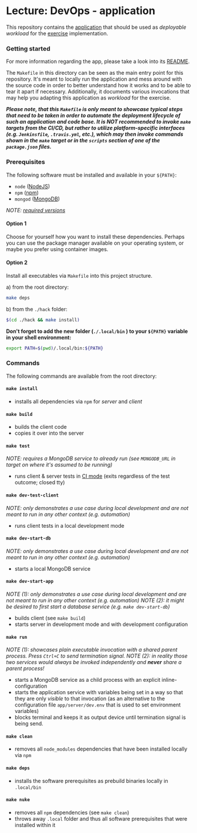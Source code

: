 Lecture: DevOps - application
=============================


This repository contains the [application](./app/README.md) that should be used as *deployable workload* for the
[exercise](https://github.com/lucendio/lecture-devops-material/blob/master/assignments/exercise.md) implementation.  


### Getting started 

For more information regarding the app, please take a look into its [README](./app/README.md).

The `Makefile` in this directory can be seen as the main entry point for this repository. It's meant to locally run the
application and mess around with the source code in order to better understand how it works and to be able to tear it
apart if necessary.
Additionally, it documents various invocations that may help you adapting this application as *workload* for the exercise. 

**_Please note, that this `Makefile` is only meant to showcase typical steps that need to be taken in order to automate
the deployment lifecycle of such an application and code base.
It is NOT recommended to invoke `make` targets from the CI/CD, but rather to utilize platform-specific interfaces 
(e.g. `Jenkinsfile`, `.travis.yml`, etc.), which may then invoke commands shown in the `make` target or in the `scripts`
 section of one of the `package.json` files._**


### Prerequisites

The following software must be installed and available in your `${PATH}`:

* `node` ([NodeJS](https://nodejs.org/en/download)) 
* `npm` ([npm](https://www.npmjs.com/get-npm))
* `mongod` ([MongoDB](https://docs.mongodb.com/manual/installation/))

*NOTE: [required versions](https://github.com/lucendio/lecture-devops-app/blob/master/Makefile#L14-L126)*


#### Option 1

Choose for yourself how you want to install these dependencies. Perhaps you can use the package manager
available on your operating system, or maybe you prefer using container images. 


#### Option 2

Install all executables via `Makefile` into this project structure.

a) from the root directory:
```sh
make deps
```

b) from the `./hack` folder:
```sh
$(cd ./hack && make install)
```

__Don't forget to add the new folder (`./.local/bin` ) to your `${PATH}` variable in your shell environment:__ 
```sh
export PATH=$(pwd)/.local/bin:${PATH}
```


### Commands

The following commands are available from the root directory:


#### `make install`

* installs all dependencies via `npm` for *server* and *client*


#### `make build`

* builds the client code
* copies it over into the server


#### `make test`

*NOTE: requires a MongoDB service to already run (see `MONGODB_URL` in target on where it's assumed to be running)*

* runs client & server tests in [CI mode](https://jestjs.io/docs/en/cli.html#--ci) (exits regardless of the test outcome; closed tty)


#### `make dev-test-client`

*NOTE: only demonstrates a use case during local development and are not meant to run in any other context (e.g. automation)*

* runs client tests in a local development mode


#### `make dev-start-db`

*NOTE: only demonstrates a use case during local development and are not meant to run in any other context (e.g. automation)*

* starts a local MongoDB service


#### `make dev-start-app`

*NOTE (1): only demonstrates a use case during local development and are not meant to run in any other context (e.g. automation)*
*NOTE (2): it might be desired to first start a database service (e.g. `make dev-start-db`)*

* builds client (see `make build`) 
* starts server in development mode and with development configuration


#### `make run`

*NOTE (1): showcases plain executable invocation with a shared parent process. Press `Ctrl+C` to send termination signal.*
*NOTE (2): in reality those two services would always be invoked independently and __never__ share a parent process!*

* starts a MongoDB service as a child process with an explicit inline-configuration
* starts the application service with variables being set in a way so that they are only *visible* to that invocation
  (as an alternative to the configuration file `app/server/dev.env` that is used to set environment variables)
* blocks terminal and keeps it as output device until termination signal is being send.


#### `make clean`

* removes all `node_modules` dependencies that have been installed locally via `npm`


#### `make deps`

* installs the software prerequisites as prebuild binaries locally in `.local/bin`


#### `make nuke`

* removes all `npm` dependencies (see `make clean`)
* throws away `.local` folder and thus all software prerequisites that were installed within it
